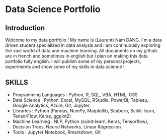 # Data Science Portfolio

## Introduction
Welcome to my data portfolio ! My name is (Laurent) Nam DANG. I'm a data driven student specialized in data analysis and i am continuously exploring the vast world of data and machine learning.
All documents on my github are in french and sometimes in english but i plan on making this data portfolio fully english. I will publish some of my personal projects, experiments and show some of my skills in data science !

## SKILLS
- Programming Languages : Python, R, SQL, VBA, HTML, CSS
- Data Science : Python, Excel, MySQL, RStudio, PowerBI, Tableau, Google Analytics, Azure, Git, Jupyter, 
- Libraries : Python (Pandas, NumPy, Matplotlib, Seaborn, Scikit-learn, TensorFlow, Keras, ggplot2)
- Machine Learning : NLP, Python (scikit-learn, Keras, Tensorflow), Decision Trees, Neural Networks, Linear Regression
- Tools : Jupyter Notebook, Rmarkdown, Git



